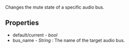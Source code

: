 Changes the mute state of a specific audio bus.

## Properties
* default/current - *bool*
* bus_name - *String* : The name of the target audio bus.
